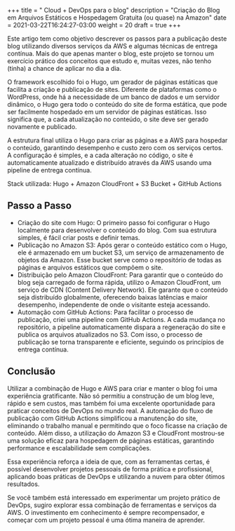 +++
title = " Cloud + DevOps para o blog"
description = "Criação do Blog em Arquivos Estáticos e Hospedagem Gratuita (ou quase) na Amazon"
date = 2021-03-22T16:24:27-03:00
weight = 20
draft = true
+++


Este artigo tem como objetivo descrever os passos para a publicação deste blog utilizando diversos serviços da AWS e algumas técnicas de entrega contínua. Mais do que apenas manter o blog, este projeto se tornou um exercício prático dos conceitos que estudo e, muitas vezes, não tenho (tinha) a chance de aplicar no dia a dia.

O framework escolhido foi o Hugo, um gerador de páginas estáticas que facilita a criação e publicação de sites. Diferente de plataformas como o WordPress, onde há a necessidade de um banco de dados e um servidor dinâmico, o Hugo gera todo o conteúdo do site de forma estática, que pode ser facilmente hospedado em um servidor de páginas estáticas. Isso significa que, a cada atualização no conteúdo, o site deve ser gerado novamente e publicado.

A estrutura final utiliza o Hugo para criar as páginas e a AWS para hospedar o conteúdo, garantindo desempenho e custo zero com os serviços certos. A configuração é simples, e a cada alteração no código, o site é automaticamente atualizado e distribuído através da AWS usando uma pipeline de entrega contínua.

Stack utilizada: Hugo + Amazon CloudFront + S3 Bucket + GitHub Actions

## Passo a Passo
- Criação do site com Hugo: O primeiro passo foi configurar o Hugo localmente para desenvolver o conteúdo do blog. Com sua estrutura simples, é fácil criar posts e definir temas.
- Publicação no Amazon S3: Após gerar o conteúdo estático com o Hugo, ele é armazenado em um bucket S3, um serviço de armazenamento de objetos da Amazon. Esse bucket serve como o repositório de todas as páginas e arquivos estáticos que compõem o site.
- Distribuição pelo Amazon CloudFront: Para garantir que o conteúdo do blog seja carregado de forma rápida, utilizo o Amazon CloudFront, um serviço de CDN (Content Delivery Network). Ele garante que o conteúdo seja distribuído globalmente, oferecendo baixas latências e maior desempenho, independente de onde o visitante esteja acessando.
- Automação com GitHub Actions: Para facilitar o processo de publicação, criei uma pipeline com GitHub Actions. A cada mudança no repositório, a pipeline automaticamente dispara a regeneração do site e publica os arquivos atualizados no S3. Com isso, o processo de publicação se torna transparente e eficiente, seguindo os princípios de entrega contínua.

## Conclusão
Utilizar a combinação de Hugo e AWS para criar e manter o blog foi uma experiência gratificante. Não só permitiu a construção de um blog leve, rápido e sem custos, mas também foi uma excelente oportunidade para praticar conceitos de DevOps no mundo real. A automação do fluxo de publicação com GitHub Actions simplificou a manutenção do site, eliminando o trabalho manual e permitindo que o foco ficasse na criação de conteúdo. Além disso, a utilização do Amazon S3 e CloudFront mostrou-se uma solução eficaz para hospedagem de páginas estáticas, garantindo performance e escalabilidade sem complicações.

Essa experiência reforça a ideia de que, com as ferramentas certas, é possível desenvolver projetos pessoais de forma prática e profissional, aplicando boas práticas de DevOps e utilizando a nuvem para obter ótimos resultados.

Se você também está interessado em experimentar um projeto prático de DevOps, sugiro explorar essa combinação de ferramentas e serviços da AWS. O investimento em conhecimento é sempre recompensador, e começar com um projeto pessoal é uma ótima maneira de aprender.

